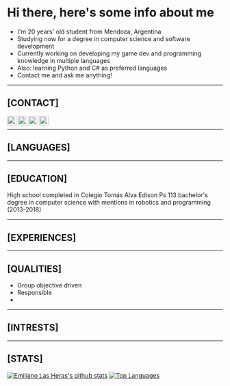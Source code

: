 #  Hi there, here's some info about me

-  I'm 20 years' old student from Mendoza, Argentina
-  Studying now for a degree in computer science and software development
-  Currently working on developing my game dev and programming knowledge in multiple languages
-  Also: learning Python and C# as preferred languages
-  Contact me and ask me anything!

___

##  [CONTACT]

<a href = "mailto: emilasheras.uni@gmail.com"><img align="left" alt="emilasheras | Gmail" width="22px" src="https://cdn.jsdelivr.net/npm/simple-icons@3.5.0/icons/gmail.svg" /></a>
[<img align="left" alt="emilasheras | Twitter" width="22px" src="https://cdn.jsdelivr.net/npm/simple-icons@3.5.0/icons/twitter.svg" />][twitter]
[<img align="left" alt="emilasheras | Linked-In" width="22px" src="https://cdn.jsdelivr.net/npm/simple-icons@3.5.0/icons/linkedin.svg" />][linkedin]
[<img align="left" alt="emilasheras | Instagram" width="22px" src="https://cdn.jsdelivr.net/npm/simple-icons@3.5.0/icons/instagram.svg" />][instagram]
</br>

___

##  [LANGUAGES]

___

##  [EDUCATION]
High school completed in Colegio Tomás Alva Edison Ps 113
bachelor's degree in computer science with mentions in robotics and programming (2013-2018)


___

##  [EXPERIENCES]

___

##  [QUALITIES]

-  Group objective driven
-  Responsible
-  

___

##  [INTRESTS]

___

##  [STATS]


[![Emiliano Las Heras's github stats](https://github-readme-stats.vercel.app/api?username=emilasheras)](https://github.com/emilasheras/github-readme-stats)
[![Top Languages](https://github-readme-stats.vercel.app/api/top-langs/?username=emilasheras&hide=glsl,hlsl,shaderlab)](https://github.com/emilasheras/github-readme-stats)





[twitter]: https://twitter.com/lhs_emi
[linkedin]: https://www.linkedin.com/in/emiliano-las-heras-09b13b190/
[instagram]: https://www.instagram.com/emilasheras